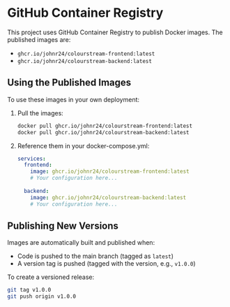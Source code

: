 # GitHub Container Registry

This project uses GitHub Container Registry to publish Docker images. The published images are:

- `ghcr.io/johnr24/colourstream-frontend:latest`
- `ghcr.io/johnr24/colourstream-backend:latest`

## Using the Published Images

To use these images in your own deployment:

1. Pull the images:
   ```bash
   docker pull ghcr.io/johnr24/colourstream-frontend:latest
   docker pull ghcr.io/johnr24/colourstream-backend:latest
   ```

2. Reference them in your docker-compose.yml:
   ```yaml
   services:
     frontend:
       image: ghcr.io/johnr24/colourstream-frontend:latest
       # Your configuration here...
       
     backend:
       image: ghcr.io/johnr24/colourstream-backend:latest
       # Your configuration here...
   ```

## Publishing New Versions

Images are automatically built and published when:
- Code is pushed to the main branch (tagged as `latest`)
- A version tag is pushed (tagged with the version, e.g., `v1.0.0`)

To create a versioned release:
```bash
git tag v1.0.0
git push origin v1.0.0
``` 